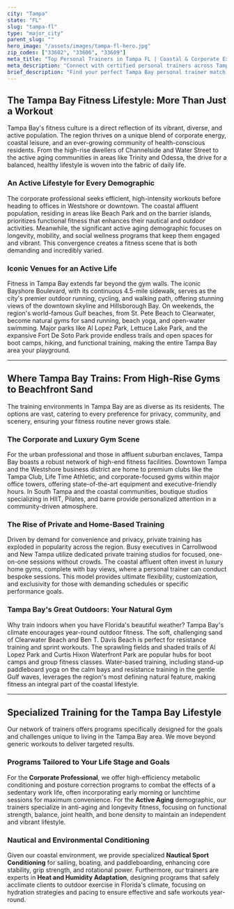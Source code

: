 ```yaml
---
city: "Tampa"
state: "FL"
slug: "tampa-fl"
type: "major_city"
parent_slug: ""
hero_image: "/assets/images/tampa-fl-hero.jpg"
zip_codes: ["33602", "33606", "33609"]
meta_title: "Top Personal Trainers in Tampa FL | Coastal & Corporate Executive Fitness"
meta_description: "Connect with certified personal trainers across Tampa, specializing in financial district wellness, coastal endurance, and high-end residential training."
brief_description: "Find your perfect Tampa Bay personal trainer match today. Our service connects you with elite fitness professionals who understand the unique demands of the Tampa Bay lifestyle. Whether you're a busy professional in Downtown Tampa, an active retiree in Sun City Center, or a family in South Tampa seeking beach-body conditioning, we specialize in pairing you with trainers for one-on-one sessions, small group classes, and specialized programs. Achieve your fitness goals with a certified expert tailored to your location, schedule, and objectives. Start your personalized fitness journey in the heart of Tampa Bay now."
---
```

## The Tampa Bay Fitness Lifestyle: More Than Just a Workout

Tampa Bay's fitness culture is a direct reflection of its vibrant, diverse, and active population. The region thrives on a unique blend of corporate energy, coastal leisure, and an ever-growing community of health-conscious residents. From the high-rise dwellers of Channelside and Water Street to the active aging communities in areas like Trinity and Odessa, the drive for a balanced, healthy lifestyle is woven into the fabric of daily life.

### An Active Lifestyle for Every Demographic

The corporate professional seeks efficient, high-intensity workouts before heading to offices in Westshore or downtown. The coastal affluent population, residing in areas like Beach Park and on the barrier islands, prioritizes functional fitness that enhances their nautical and outdoor activities. Meanwhile, the significant active aging demographic focuses on longevity, mobility, and social wellness programs that keep them engaged and vibrant. This convergence creates a fitness scene that is both demanding and incredibly varied.

### Iconic Venues for an Active Life

Fitness in Tampa Bay extends far beyond the gym walls. The iconic Bayshore Boulevard, with its continuous 4.5-mile sidewalk, serves as the city's premier outdoor running, cycling, and walking path, offering stunning views of the downtown skyline and Hillsborough Bay. On weekends, the region's world-famous Gulf beaches, from St. Pete Beach to Clearwater, become natural gyms for sand running, beach yoga, and open-water swimming. Major parks like Al Lopez Park, Lettuce Lake Park, and the expansive Fort De Soto Park provide endless trails and open spaces for boot camps, hiking, and functional training, making the entire Tampa Bay area your playground.

---

## Where Tampa Bay Trains: From High-Rise Gyms to Beachfront Sand

The training environments in Tampa Bay are as diverse as its residents. The options are vast, catering to every preference for privacy, community, and scenery, ensuring your fitness routine never grows stale.

### The Corporate and Luxury Gym Scene

For the urban professional and those in affluent suburban enclaves, Tampa Bay boasts a robust network of high-end fitness facilities. Downtown Tampa and the Westshore business district are home to premium clubs like the Tampa Club, Life Time Athletic, and corporate-focused gyms within major office towers, offering state-of-the-art equipment and executive-friendly hours. In South Tampa and the coastal communities, boutique studios specializing in HIIT, Pilates, and barre provide personalized attention in a community-driven atmosphere.

### The Rise of Private and Home-Based Training

Driven by demand for convenience and privacy, private training has exploded in popularity across the region. Busy executives in Carrollwood and New Tampa utilize dedicated private training studios for focused, one-on-one sessions without crowds. The coastal affluent often invest in luxury home gyms, complete with bay views, where a personal trainer can conduct bespoke sessions. This model provides ultimate flexibility, customization, and exclusivity for those with demanding schedules or specific performance goals.

### Tampa Bay's Great Outdoors: Your Natural Gym

Why train indoors when you have Florida's beautiful weather? Tampa Bay's climate encourages year-round outdoor fitness. The soft, challenging sand of Clearwater Beach and Ben T. Davis Beach is perfect for resistance training and sprint workouts. The sprawling fields and shaded trails of Al Lopez Park and Curtis Hixon Waterfront Park are popular hubs for boot camps and group fitness classes. Water-based training, including stand-up paddleboard yoga on the calm bays and resistance training in the gentle Gulf waves, leverages the region's most defining natural feature, making fitness an integral part of the coastal lifestyle.

---

## Specialized Training for the Tampa Bay Lifestyle

Our network of trainers offers programs specifically designed for the goals and challenges unique to living in the Tampa Bay area. We move beyond generic workouts to deliver targeted results.

### Programs Tailored to Your Life Stage and Goals

For the **Corporate Professional**, we offer high-efficiency metabolic conditioning and posture correction programs to combat the effects of a sedentary work life, often incorporating early morning or lunchtime sessions for maximum convenience. For the **Active Aging** demographic, our trainers specialize in anti-aging and longevity fitness, focusing on functional strength, balance, joint health, and bone density to maintain an independent and vibrant lifestyle.

### Nautical and Environmental Conditioning

Given our coastal environment, we provide specialized **Nautical Sport Conditioning** for sailing, boating, and paddleboarding, enhancing core stability, grip strength, and rotational power. Furthermore, our trainers are experts in **Heat and Humidity Adaptation**, designing programs that safely acclimate clients to outdoor exercise in Florida's climate, focusing on hydration strategies and pacing to ensure effective and safe workouts year-round.